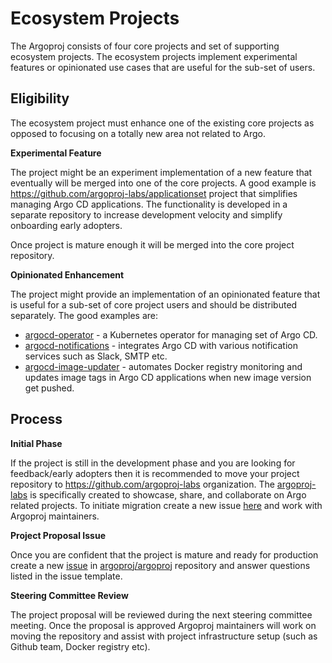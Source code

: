 # Ecosystem Projects

The Argoproj consists of four core projects and set of supporting ecosystem projects. The ecosystem projects implement
experimental features or opinionated use cases that are useful for the sub-set of users.

## Eligibility

The ecosystem project must enhance one of the existing core projects as opposed to focusing on a totally new area not related to Argo.

**Experimental Feature**

The project might be an experiment implementation of a new feature that eventually will be merged into one of the core projects. A good example
is https://github.com/argoproj-labs/applicationset project that simplifies managing Argo CD applications. The functionality is developed in
a separate repository to increase development velocity and simplify onboarding early adopters.

Once project is mature enough it will be merged into the core project repository.


**Opinionated Enhancement**

The project might provide an implementation of an opinionated feature that is useful for a sub-set of core project users and should be distributed separately.
The good examples are:

* [argocd-operator](https://github.com/argoproj-labs/argocd-operator) - a Kubernetes operator for managing set of Argo CD.
* [argocd-notifications](https://github.com/argoproj-labs/argocd-notifications) - integrates Argo CD with various notification services such as Slack, SMTP etc.
* [argocd-image-updater](https://github.com/argoproj-labs/argocd-image-updater) - automates Docker registry monitoring and updates image tags in Argo CD applications when new image version get pushed.

## Process

**Initial Phase**

If the project is still in the development phase and you are looking for feedback/early adopters then
it is recommended to move your project repository to https://github.com/argoproj-labs organization.
The [argoproj-labs](https://github.com/argoproj-labs)  is specifically created to showcase, share,
and collaborate on Argo related projects. To initiate migration create a new issue
[here](https://github.com/argoproj-labs/community/issues/new) and work with Argoproj maintainers.

**Project Proposal Issue**

Once you are confident that the project is mature and ready for production create a new
[issue](https://github.com/argoproj/argoproj/issues/new?template=project-onboarding.md) in
[argoproj/argoproj](https://github.com/argoproj/argoproj) repository and answer questions
listed in the issue template.

**Steering Committee Review**

The project proposal will be reviewed during the next steering committee meeting. Once the proposal
is approved Argoproj maintainers will work on moving the repository and assist with project
infrastructure setup (such as Github team, Docker registry etc).
